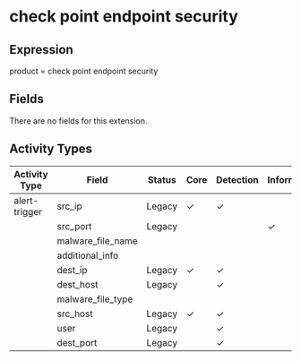 check point endpoint security
=============================

Expression
----------

product = check point endpoint security

Fields
------

There are no fields for this extension.

Activity Types
--------------

| Activity Type | Field             | Status | Core     | Detection | Informational |
| ------------- | ----------------- | ------ | -------- | --------- | ------------- |
| alert-trigger | src_ip            | Legacy | &#10003; | &#10003;  |               |
|               | src_port          | Legacy |          |           | &#10003;      |
|               | malware_file_name |        |          |           |               |
|               | additional_info   |        |          |           |               |
|               | dest_ip           | Legacy | &#10003; | &#10003;  |               |
|               | dest_host         | Legacy |          | &#10003;  |               |
|               | malware_file_type |        |          |           |               |
|               | src_host          | Legacy | &#10003; | &#10003;  |               |
|               | user              | Legacy |          | &#10003;  |               |
|               | dest_port         | Legacy |          | &#10003;  |               |

